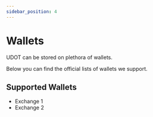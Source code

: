 ```yaml
---
sidebar_position: 4
---
```




# Wallets

UDOT can be stored on plethora of wallets. 

Below you can find the official lists of wallets we support. 

## Supported Wallets
- Exchange 1
- Exchange 2